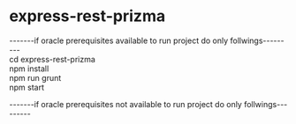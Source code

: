# express-rest-prizma

-------if oracle prerequisites available to run project do only follwings---------<br>
cd express-rest-prizma<br>
npm install<br>
npm run grunt<br>
npm start<br>

-------if oracle prerequisites not available to run project do only follwings---------
